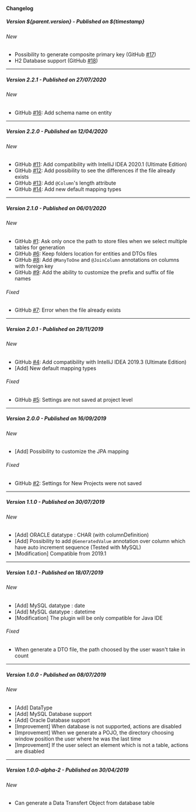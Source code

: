 #### Changelog

##### Version ${parent.version} - Published on ${timestamp}
###### New
- Possibility to generate composite primary key (GitHub [#17](https://github.com/Jukien/POJO-Generator/issues/17))
- H2 Database support (GitHub [#18](https://github.com/Jukien/POJO-Generator/issues/18))

***

##### Version 2.2.1 - Published on 27/07/2020
###### New
- GitHub [#16](https://github.com/Jukien/POJO-Generator/issues/16): Add schema name on entity

***

##### Version 2.2.0 - Published on 12/04/2020
###### New
- GitHub [#11](https://github.com/Jukien/POJO-Generator/issues/11): Add compatibility with IntelliJ IDEA 2020.1 (Ultimate Edition)
- GitHub [#12](https://github.com/Jukien/POJO-Generator/issues/12): Add possibility to see the differences if the file already exists
- GitHub [#13](https://github.com/Jukien/POJO-Generator/issues/13): Add `@Column`'s length attribute
- GitHub [#14](https://github.com/Jukien/POJO-Generator/issues/14): Add new default mapping types

***

##### Version 2.1.0 - Published on 06/01/2020
###### New
- GitHub [#1](https://github.com/Jukien/POJO-Generator/issues/1): Ask only once the path to store files when we select multiple tables for generation
- GitHub [#6](https://github.com/Jukien/POJO-Generator/issues/6): Keep folders location for entities and DTOs files
- GitHub [#8](https://github.com/Jukien/POJO-Generator/issues/8): Add `@ManyToOne` and `@JoinColumn` annotations on columns with foreign key
- GitHub [#9](https://github.com/Jukien/POJO-Generator/issues/9): Add the ability to customize the prefix and suffix of file names

###### Fixed
- GitHub [#7](https://github.com/Jukien/POJO-Generator/issues/7): Error when the file already exists

***

##### Version 2.0.1 - Published on 29/11/2019
###### New
- GitHub [#4](https://github.com/Jukien/POJO-Generator/issues/4): Add compatibility with IntelliJ IDEA 2019.3 (Ultimate Edition)
- \[Add] New default mapping types

###### Fixed
- GitHub [#5](https://github.com/Jukien/POJO-Generator/issues/5): Settings are not saved at project level

***

##### Version 2.0.0 - Published on 16/09/2019
###### New
- \[Add] Possibility to customize the JPA mapping

###### Fixed
- GitHub [#2](https://github.com/Jukien/POJO-Generator/issues/2): Settings for New Projects were not saved

***

##### Version 1.1.0 - Published on 30/07/2019
###### New
- \[Add] ORACLE datatype : CHAR (with columnDefinition)
- \[Add] Possibility to add `@GeneratedValue` annotation over column which have auto increment sequence (Tested with MySQL)
- \[Modification] Compatible from 2019.1

***

##### Version 1.0.1 - Published on 18/07/2019
###### New
- \[Add] MySQL datatype : date
- \[Add] MySQL datatype : datetime
- \[Modification] The plugin will be only compatible for Java IDE

###### Fixed
- When generate a DTO file, the path choosed by the user wasn't take in count

***

##### Version 1.0.0 - Published on 08/07/2019
###### New
- \[Add] DataType
- \[Add] MySQL Database support
- \[Add] Oracle Database support
- \[Improvement] When database is not supported, actions are disabled
- \[Improvement] When we generate a POJO, the directory choosing window position the user where he was the last time
- \[Improvement] If the user select an element which is not a table, actions are disabled

***

##### Version 1.0.0-alpha-2 - Published on 30/04/2019
###### New
- Can generate a Data Transfert Object from database table
